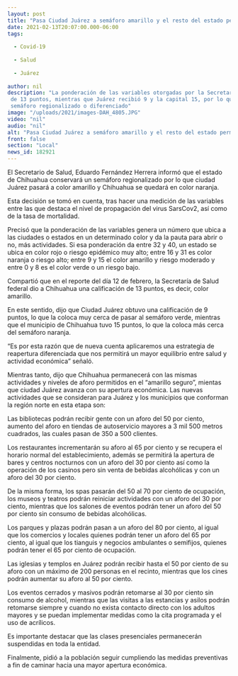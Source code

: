```yaml
---
layout: post
title: "Pasa Ciudad Juárez a semáforo amarillo y el resto del estado permanece en naranja"
date: 2021-02-13T20:07:00.000-06:00
tags:
  
  - Covid-19
  
  - Salud
  
  - Juárez
  
author: nil
description: "La ponderación de las variables otorgadas por la Secretaría de Salud federal fue de 13 puntos, mientras que Juárez recibió 9 y la capital 15, por lo que se aplica el semáforo regionalizado o diferenciado"
image: "/uploads/2021/images-DAH_4805.JPG"
video: "nil"
audio: "nil"
alt: "Pasa Ciudad Juárez a semáforo amarillo y el resto del estado permanece en naranja"
front: false
section: "Local"
news_id: 182921
---
```


El Secretario de Salud, Eduardo Fernández Herrera informó que el estado de Chihuahua
conservará un semáforo regionalizado por lo que ciudad Juárez pasará a color amarillo y Chihuahua se quedará en color naranja.

Esta decisión se tomó en cuenta, tras hacer una medición de las variables entre las que destaca el nivel de propagación del virus SarsCov2, así como de la tasa de mortalidad.

Precisó que la ponderación de las variables genera un número que ubica a las ciudades o estados en un determinado color y da la pauta para abrir o no, más actividades. Si esa ponderación da entre 32 y 40, un estado se ubica en color rojo o riesgo epidémico muy alto; entre 16 y 31 es color naranja o riesgo alto; entre 9 y 15 el color amarillo y riesgo moderado y entre 0 y 8 es el color verde o un riesgo bajo.

Compartió que en el reporte del día 12 de febrero, la Secretaría de Salud federal dio a Chihuahua una calificación de 13 puntos, es decir, color amarillo.

En este sentido, dijo que Ciudad Juárez obtuvo una calificación de 9 puntos, lo que la coloca muy cerca de pasar al semáforo verde, mientras que el municipio de Chihuahua tuvo 15 puntos, lo que la coloca más cerca del semáforo naranja.

“Es por esta razón que de nueva cuenta aplicaremos una estrategia de reapertura
diferenciada que nos permitirá un mayor equilibrio entre salud y actividad económica”
señaló.

Mientras tanto, dijo que Chihuahua permanecerá con las mismas actividades y niveles de aforo permitidos en el “amarillo seguro”, mientas que ciudad Juárez avanza con su apertura económica.
Las nuevas actividades que se consideran para Juárez y los municipios que conforman
la región norte en esta etapa son:

Las bibliotecas podrán recibir gente con un aforo del 50 por ciento, aumento del aforo en tiendas de autoservicio mayores a 3 mil 500 metros cuadrados, las cuales pasan de 350 a 500 clientes.

Los restaurantes incrementarán su aforo al 65 por ciento y se recupera el horario normal del establecimiento, además se permitirá la apertura de bares y centros nocturnos con un aforo del 30 por ciento así como la operación de los casinos pero sin venta de bebidas alcohólicas y con un aforo del 30 por ciento.

De la misma forma, los spas pasarán del 50 al 70 por ciento de ocupación, los museos y teatros podrán reiniciar actividades con un aforo del 30 por ciento, mientras que los salones de eventos podrán tener un aforo del 50 por ciento sin consumo de bebidas alcohólicas.

Los parques y plazas podrán pasan a un aforo del 80 por ciento, al igual que los
comercios y locales quienes podrán tener un aforo del 65 por ciento, al igual que los tianguis y negocios ambulantes o semifijos, quienes podrán tener el 65 por ciento de ocupación.

Las iglesias y templos en Juárez podrán recibir hasta el 50 por ciento de su aforo con un máximo de 200 personas en el recinto, mientras que los cines podrán aumentar su aforo al 50 por ciento.

Los eventos cerrados y masivos podrán retomarse al 30 por ciento sin consumo de
alcohol, mientras que las visitas a las estancias y asilos podrán retomarse siempre y cuando no exista contacto directo con los adultos mayores y se puedan implementar medidas como la cita programada y el uso de acrílicos.

Es importante destacar que las clases presenciales permanecerán suspendidas en toda la entidad.

Finalmente, pidió a la población seguir cumpliendo las medidas preventivas a fin de caminar hacia una mayor apertura económica.